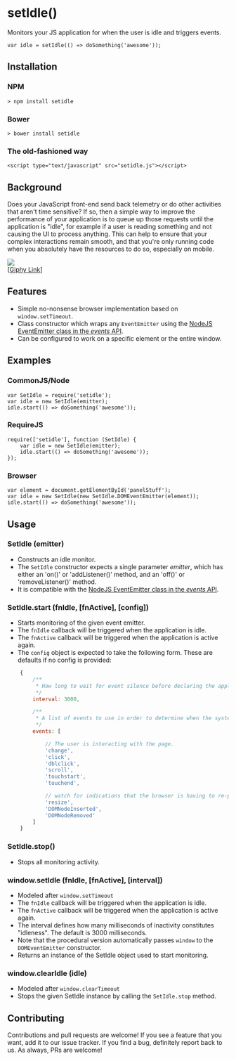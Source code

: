 # setIdle()
Monitors your JS application for when the user is idle and triggers events.

    var idle = setIdle(() => doSomething('awesome'));

## Installation

### NPM
    > npm install setidle
### Bower
    > bower install setidle
### The old-fashioned way
    <script type="text/javascript" src="setidle.js"></script>

## Background

Does your JavaScript front-end send back telemetry or do other activities that aren't time sensitive?
If so, then a simple way to improve the performance of your application is to queue up those requests
until the application is "idle", for example if a user is reading something and not causing the UI to 
process anything. This can help to ensure that your complex interactions remain smooth, and that you're
only running code when you absolutely have the resources to do so, especially on mobile.

![](http://i.giphy.com/11xBk5MoWjrYoE.gif)
<br />
[[Giphy Link](http://gph.is/1nF4c0i)]

## Features
- Simple no-nonsense browser implementation based on `window.setTimeout`.
- Class constructor which wraps any `EventEmitter` using the [NodeJS EventEmitter class in the *events* API](https://nodejs.org/api/events.html#events_class_eventemitter).
- Can be configured to work on a specific element or the entire window.

## Examples

### CommonJS/Node
    var SetIdle = require('setidle');
    var idle = new SetIdle(emitter);
    idle.start(() => doSomething('awesome'));
    
### RequireJS
    require(['setidle'], function (SetIdle) {
        var idle = new SetIdle(emitter);
        idle.start(() => doSomething('awesome'));
    });
    
### Browser
    var element = document.getElementById('panelStuff');
    var idle = new SetIdle(new SetIdle.DOMEventEmitter(element));
    idle.start(() => doSomething('awesome'));

## Usage

### SetIdle (emitter)
- Constructs an idle monitor.
- The `SetIdle` constructor expects a single parameter *emitter*, which has either an 'on()' or 'addListener()' method, and an 'off()' or 'removeListener()' method. 
- It is compatible with the [NodeJS EventEmitter class in the *events* API](https://nodejs.org/api/events.html#events_class_eventemitter).

### SetIdle.start (fnIdle, [fnActive], [config])
- Starts monitoring of the given event emitter.
- The `fnIdle` callback will be triggered when the application is idle.
- The `fnActive` callback will be triggered when the application is active again.
- The `config` object is expected to take the following form. These are defaults if no config is provided:

```javascript
    {
        /**
         * How long to wait for event silence before declaring the application as idle.
         */
        interval: 3000,

        /**
         * A list of events to use in order to determine when the system is in use.
         */
        events: [

            // The user is interacting with the page.
            'change',
            'click',
            'dblclick',
            'scroll',
            'touchstart',
            'touchend',

            // watch for indications that the browser is having to re-paint the page.
            'resize',
            'DOMNodeInserted',
            'DOMNodeRemoved'
        ]
    }
```

### SetIdle.stop()
- Stops all monitoring activity.

### window.setIdle (fnIdle, [fnActive], [interval])
- Modeled after `window.setTimeout`
- The `fnIdle` callback will be triggered when the application is idle.
- The `fnActive` callback will be triggered when the application is active again.
- The interval defines how many milliseconds of inactivity constitutes "idleness". The default is 3000 milliseconds.
- Note that the procedural version automatically passes `window` to the `DOMEventEmitter` constructor.
- Returns an instance of the SetIdle object used to start monitoring.

### window.clearIdle (idle)
- Modeled after `window.clearTimeout`
- Stops the given SetIdle instance by calling the `SetIdle.stop` method.

## Contributing

Contributions and pull requests are welcome! If you see a feature that you want, add it to our issue tracker. If you find a bug, definitely report back to us. As always, PRs are welcome!